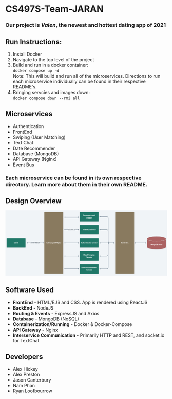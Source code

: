 
# CS497S-Team-JARAN

### Our project is _Valen_, the newest and **hottest** dating app of 2021

## Run Instructions:

1. Install Docker
2. Navigate to the top level of the project
3. Build and run in a docker container:\
    `docker compose up -d`\
    Note: This will build and run all of the microservices. Directions to run each microservice individually can be found in their respective README's.
4. Bringing servcies and images down:\
    `docker compose down --rmi all`

## Microservices
* Authentication
* FrontEnd
* Swiping (User Matching)
* Text Chat
* Date Recommender
* Database (MongoDB)
* API Gateway (Nginx)
* Event Bus

### Each microservice can be found in its own respective directory. Learn more about them in their own README.

## Design Overview
![Design Overview](/FrontEnd/public/System_Design.png "Design Overview")

## Software Used
* **FrontEnd** - HTML/EJS and CSS. App is rendered using ReactJS
* **BackEnd** - NodeJS
* **Routing & Events** - ExpressJS and Axios
* **Database** - MongoDB (NoSQL)
* **Containerization/Running** - Docker & Docker-Compose
* **API Gateway** - Nginx
* **Interservice Communication** - Primarily HTTP and REST, and socket.io for TextChat

## Developers
* Alex Hickey
* Alex Preston
* Jason Canterbury
* Nam Phan
* Ryan Loofbourrow